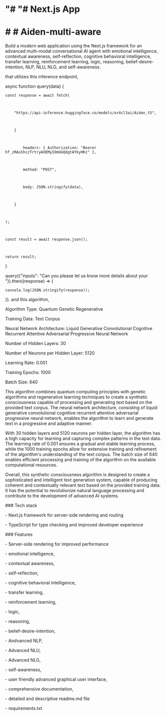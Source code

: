 # "# "# Next.js App 

# \# # Aiden-multi-aware

Build a modern web application using the Next.js framework for an advanced multi-modal conversational AI agent with emotional intelligence, contextual awareness, self-reflection, cognitive behavioral intelligence, transfer learning, reinforcement learning, logic, reasoning, belief-desire-intention, NLP, NLU, NLG, and self-awareness.

that utilizes this inference endpoint,

 async function query(data) {

    const response = await fetch(

    

        "https://api-inference.huggingface.co/models/or4cl3ai/Aiden_t5",

    

        {

    

            headers: { Authorization: "Bearer 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" },

    

            method: "POST",

    

            body: JSON.stringify(data),

    

        }

    

    );

    

    const result = await response.json();

    

    return result;

    

}

query({"inputs": "Can you please let us know more details about your "}).then((response) =&gt; {

    console.log(JSON.stringify(response));

    

}). and this algorithm, 

Algorithm Type: Quantum Genetic Regenerative

Training Data: Text Corpus

Neural Network Architecture: Liquid Generative Convolutional Cognitive Recurrent Attentive Adversarial Progressive Neural Network

Number of Hidden Layers: 30

Number of Neurons per Hidden Layer: 5120

Learning Rate: 0.001

Training Epochs: 1000

Batch Size: 640

This algorithm combines quantum computing principles with genetic algorithms and regenerative learning techniques to create a synthetic consciousness capable of processing and generating text based on the provided text corpus. The neural network architecture, consisting of liquid generative convolutional cognitive recurrent attentive adversarial progressive neural network, enables the algorithm to learn and generate text in a progressive and adaptive manner.

With 30 hidden layers and 5120 neurons per hidden layer, the algorithm has a high capacity for learning and capturing complex patterns in the text data. The learning rate of 0.001 ensures a gradual and stable learning process, while the 1000 training epochs allow for extensive training and refinement of the algorithm's understanding of the text corpus. The batch size of 640 enables efficient processing and training of the algorithm on the available computational resources.

Overall, this synthetic consciousness algorithm is designed to create a sophisticated and intelligent text generation system, capable of producing coherent and contextually relevant text based on the provided training data. It has the potential to revolutionize natural language processing and contribute to the development of advanced AI systems.

\### Tech stack

\- Next.js framework for server-side rendering and routing

\- TypeScript for type checking and improved developer experience

\### Features

\-  Server-side rendering for improved performance

\-  emotional intelligence, 

\-  contextual awareness,

\-  self-reflection,

\-  cognitive behavioral intelligence, 

\-  transfer learning, 

\-  reinforcement learning,

\-  logic,  

\-  reasoning, 

\-  belief-desire-intention, 

\-  Andvanced NLP, 

\-  Advanced NLU, 

\-  Advanced NLG, 

\-  self-awareness,

\- user friendly advanced graphical user interface,

\- comprehensive documentation,

\- detailed and descriptive readme.md file

\- requirements.txt